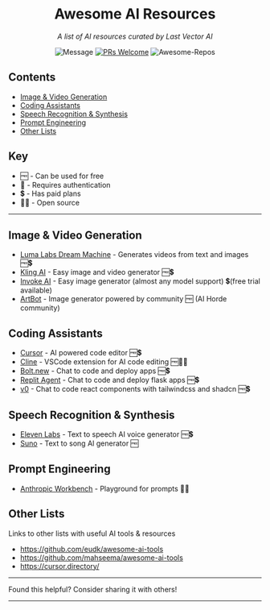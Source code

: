 <div align="center">

# Awesome AI Resources

_A list of AI resources curated by Last Vector AI_

![Message](https://img.shields.io/badge/I%20%E2%9D%A4%20-OpenSource-%23ff0055) [![PRs Welcome](https://img.shields.io/badge/PRs-welcome-brightgreen.svg?style=flat-square)](http://makeapullrequest.com)
![Awesome-Repos](https://img.shields.io/badge/Awesome--repos-%23ff0055)

</div>

## Contents

-  [Image & Video Generation](#image--video-generation)
-  [Coding Assistants](#coding-assistants)
-  [Speech Recognition & Synthesis](#speech-recognition--synthesis)
-  [Prompt Engineering](#prompt-engineering)
-  [Other Lists](#other-lists)

## Key

-  🆓 - Can be used for free
-  🔐 - Requires authentication
-  💲 - Has paid plans
-  👨‍💻 - Open source

---

## Image & Video Generation

-  [Luma Labs Dream Machine](https://lumalabs.ai/dream-machine) - Generates videos from text and images 🆓💲
-  [Kling AI](https://klingai.com) - Easy image and video generator 🆓💲
-  [Invoke AI](https://www.invoke.com) - Easy image generator (almost any model support) 💲(free trial available)
-  [ArtBot](https://tinybots.net/artbot) - Image generator powered by community 🆓 (AI Horde community)

## Coding Assistants

-  [Cursor](https://www.cursor.com/) - AI powered code editor 🆓💲
-  [Cline](https://github.com/cline/cline) - VSCode extension for AI code editing 🆓👨‍💻
-  [Bolt.new](https://bolt.new/) - Chat to code and deploy apps 🆓💲
-  [Replit Agent](https://replit.com/) - Chat to code and deploy flask apps 🆓💲
-  [v0](https://v0.dev/) - Chat to code react components with tailwindcss and shadcn 🆓💲


## Speech Recognition & Synthesis

-  [Eleven Labs](https://elevenlabs.io/) - Text to speech AI voice generator 🆓💲
-  [Suno](https://suno.com/) - Text to song AI generator 🆓

## Prompt Engineering

- [Anthropic Workbench](https://console.anthropic.com/) - Playground for prompts 🔐💲

## Other Lists

Links to other lists with useful AI tools & resources

-  https://github.com/eudk/awesome-ai-tools
-  https://github.com/mahseema/awesome-ai-tools
- https://cursor.directory/

---

Found this helpful? Consider sharing it with others!

---
